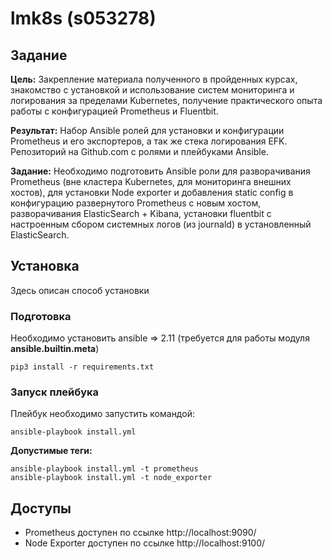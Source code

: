 # lmk8s (s053278)
## Задание

**Цель:** Закрепление материала полученного в пройденных курсах, знакомство с установкой и использование систем мониторинга и логирования за пределами Kubernetes, получение практического опыта работы с конфигурацией Prometheus и Fluentbit.

**Результат:** Набор Ansible ролей для установки и конфигурации Prometheus и его экспортеров, а так же стека логирования EFK.
Репозиторий на Github.com с ролями и плейбуками Ansible.

**Задание:** Необходимо подготовить Ansible роли для разворачивания Prometheus (вне кластера Kubernetes, для мониторинга внешних хостов), для установки Node exporter и добавления static config в конфигурацию развернутого Prometheus с новым хостом, разворачивания ElasticSearch + Kibana, установки fluentbit с настроенным сбором системных логов (из journald) в установленный ElasticSearch.

## Установка
Здесь описан способ установки

### Подготовка
Необходимо установить ansible => 2.11 (требуется для работы модуля **ansible.builtin.meta**)
```
pip3 install -r requirements.txt
```
### Запуск плейбука
Плейбук необходимо запустить командой:
```
ansible-playbook install.yml
```

**Допустимые теги:**
```
ansible-playbook install.yml -t prometheus
ansible-playbook install.yml -t node_exporter
```

## Доступы
- Prometheus доступен по ссылке http://localhost:9090/
- Node Exporter доступен по ссылке http://localhost:9100/